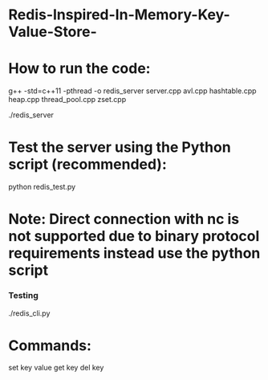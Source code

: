 # Redis-Inspired-In-Memory-Key-Value-Store-

# How to run the code:

g++ -std=c++11 -pthread -o redis_server server.cpp avl.cpp hashtable.cpp heap.cpp thread_pool.cpp zset.cpp

./redis_server

# Test the server using the Python script (recommended):
python redis_test.py

# Note: Direct connection with nc is not supported due to binary protocol requirements instead use the python script


### Testing
./redis_cli.py


# Commands:
set key value
get key
del key

